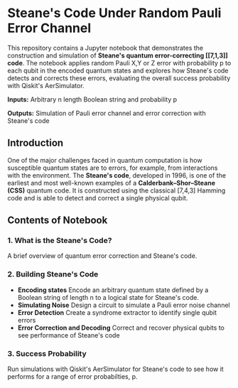 # Steane's Code Under Random Pauli Error Channel

This repository contains a Jupyter notebook that demonstrates the construction and simulation of **Steane's quantum error-correcting [[7,1,3]] code**. The notebook applies random Pauli X,Y or Z error with probability p to each qubit in the encoded quantum states and explores how Steane's code detects and corrects these errors, evaluating the overall success probability with Qiskit's AerSimulator.

**Inputs:** Arbitrary n length Boolean string and probability p

**Outputs:** Simulation of Pauli error channel and error correction with Steane's code

## Introduction

One of the major challenges faced in quantum computation is how susceptible quantum states are to errors, for example, from interactions with the environment. The **Steane's code**, developed in 1996, is one of the earliest and most well-known examples of a **Calderbank–Shor–Steane (CSS)** quantum code. It is constructed using the classical [7,4,3] Hamming code and is able to detect and correct a single physical qubit.

## Contents of Notebook

### 1. What is the Steane's Code?
A brief overview of quantum error correction and Steane's code.

### 2. Building Steane's Code
- **Encoding states**
    Encode an arbitrary quantum state defined by a Boolean string of length n         to a logical state for Steane's code.
- **Simulating Noise**
    Design a circuit to simulate a Pauli error noise channel
- **Error Detection**
    Create a syndrome extractor to identify single qubit errors
- **Error Correction and Decoding**
    Correct and recover physical qubits to see performance of Steane's code

### 3. Success Probability
Run simulations with Qiskit's AerSimulator for Steane's code to see how it performs for a range of error probabilties, p.
